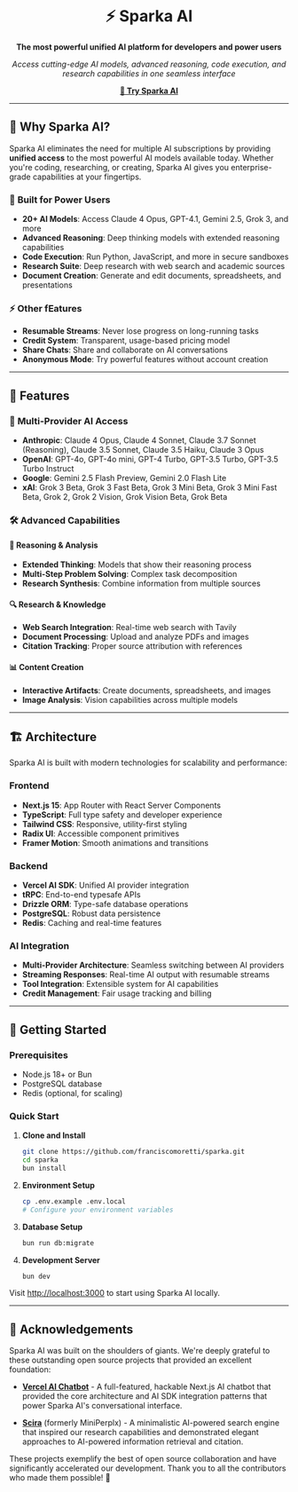 <div align="center">

# ⚡ Sparka AI

**The most powerful unified AI platform for developers and power users**

*Access cutting-edge AI models, advanced reasoning, code execution, and research capabilities in one seamless interface*

[**🚀 Try Sparka AI**](https://sparka.ai)

</div>

---

## 🌟 Why Sparka AI?

Sparka AI eliminates the need for multiple AI subscriptions by providing **unified access** to the most powerful AI models available today. Whether you're coding, researching, or creating, Sparka AI gives you enterprise-grade capabilities at your fingertips.

### 🎯 **Built for Power Users**
- **20+ AI Models**: Access Claude 4 Opus, GPT-4.1, Gemini 2.5, Grok 3, and more
- **Advanced Reasoning**: Deep thinking models with extended reasoning capabilities
- **Code Execution**: Run Python, JavaScript, and more in secure sandboxes
- **Research Suite**: Deep research with web search and academic sources
- **Document Creation**: Generate and edit documents, spreadsheets, and presentations

### ⚡ **Other fEatures**
- **Resumable Streams**: Never lose progress on long-running tasks
- **Credit System**: Transparent, usage-based pricing model
- **Share Chats**: Share and collaborate on AI conversations
- **Anonymous Mode**: Try powerful features without account creation

---

## 🚀 Features

### 🤖 **Multi-Provider AI Access**
- **Anthropic**: Claude 4 Opus, Claude 4 Sonnet, Claude 3.7 Sonnet (Reasoning), Claude 3.5 Sonnet, Claude 3.5 Haiku, Claude 3 Opus
- **OpenAI**: GPT-4o, GPT-4o mini, GPT-4 Turbo, GPT-3.5 Turbo, GPT-3.5 Turbo Instruct
- **Google**: Gemini 2.5 Flash Preview, Gemini 2.0 Flash Lite
- **xAI**: Grok 3 Beta, Grok 3 Fast Beta, Grok 3 Mini Beta, Grok 3 Mini Fast Beta, Grok 2, Grok 2 Vision, Grok Vision Beta, Grok Beta

### 🛠️ **Advanced Capabilities**

#### 🧠 **Reasoning & Analysis**
- **Extended Thinking**: Models that show their reasoning process
- **Multi-Step Problem Solving**: Complex task decomposition
- **Research Synthesis**: Combine information from multiple sources

#### 🔍 **Research & Knowledge**
- **Web Search Integration**: Real-time web search with Tavily
- **Document Processing**: Upload and analyze PDFs and images
- **Citation Tracking**: Proper source attribution with references

#### 📊 **Content Creation**
- **Interactive Artifacts**: Create documents, spreadsheets, and images
- **Image Analysis**: Vision capabilities across multiple models


---

## 🏗️ Architecture

Sparka AI is built with modern technologies for scalability and performance:

### **Frontend**
- **Next.js 15**: App Router with React Server Components
- **TypeScript**: Full type safety and developer experience
- **Tailwind CSS**: Responsive, utility-first styling
- **Radix UI**: Accessible component primitives
- **Framer Motion**: Smooth animations and transitions

### **Backend**
- **Vercel AI SDK**: Unified AI provider integration
- **tRPC**: End-to-end typesafe APIs
- **Drizzle ORM**: Type-safe database operations
- **PostgreSQL**: Robust data persistence
- **Redis**: Caching and real-time features

### **AI Integration**
- **Multi-Provider Architecture**: Seamless switching between AI providers
- **Streaming Responses**: Real-time AI output with resumable streams
- **Tool Integration**: Extensible system for AI capabilities
- **Credit Management**: Fair usage tracking and billing

---

## 🚀 Getting Started

### **Prerequisites**
- Node.js 18+ or Bun
- PostgreSQL database
- Redis (optional, for scaling)

### **Quick Start**

1. **Clone and Install**
   ```bash
   git clone https://github.com/franciscomoretti/sparka.git
   cd sparka
   bun install
   ```

2. **Environment Setup**
   ```bash
   cp .env.example .env.local
   # Configure your environment variables
   ```

3. **Database Setup**
   ```bash
   bun run db:migrate
   ```

4. **Development Server**
   ```bash
   bun dev
   ```

Visit [http://localhost:3000](http://localhost:3000) to start using Sparka AI locally.

---

## 🙏 Acknowledgements

Sparka AI was built on the shoulders of giants. We're deeply grateful to these outstanding open source projects that provided an excellent foundation:

- **[Vercel AI Chatbot](https://github.com/vercel/ai-chatbot)** - A full-featured, hackable Next.js AI chatbot that provided the core architecture and AI SDK integration patterns that power Sparka AI's conversational interface.

- **[Scira](https://github.com/zaidmukaddam/scira)** (formerly MiniPerplx) - A minimalistic AI-powered search engine that inspired our research capabilities and demonstrated elegant approaches to AI-powered information retrieval and citation.

These projects exemplify the best of open source collaboration and have significantly accelerated our development. Thank you to all the contributors who made them possible! 🚀
